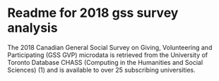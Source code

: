 # Readme for 2018 gss survey analysis

The 2018 Canadian General Social Survey on Giving, Volunteering and Participating (GSS GVP) microdata is retrieved from the University of Toronto Database CHASS (Computing in the Humanities and Social Sciences) (1) and is available to over 25 subscribing universities.

